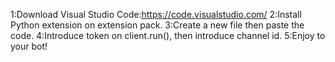 1:Download Visual Studio Code:https://code.visualstudio.com/
2:Install Python extension on extension pack.
3:Create a new file then paste the code.
4:Introduce token on client.run(), then introduce channel id.
5:Enjoy to your bot!

